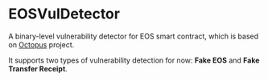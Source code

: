 # EOSVulDetector
A binary-level vulnerability detector for EOS smart contract, which is based on [Octopus](https://github.com/quoscient/octopus) project. 

It supports two types of vulnerability detection for now: **Fake EOS** and **Fake Transfer Receipt**. 
